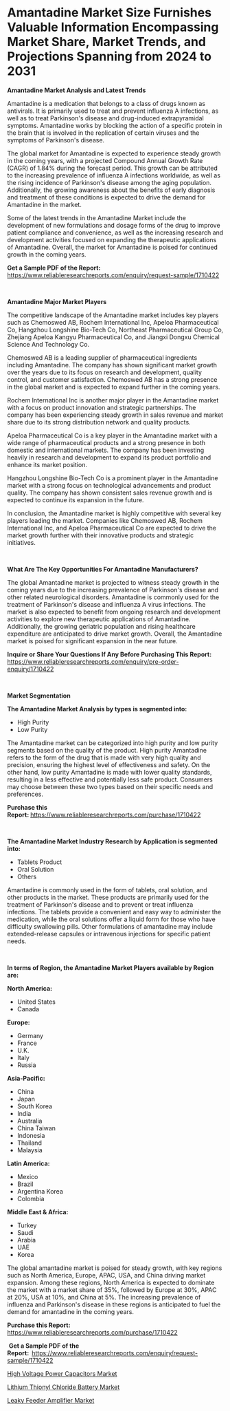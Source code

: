 <p><h1>Amantadine Market Size Furnishes Valuable Information Encompassing Market Share, Market Trends, and Projections Spanning from 2024 to 2031</h1></p><p><strong>Amantadine Market Analysis and Latest Trends</strong></p>
<p><p>Amantadine is a medication that belongs to a class of drugs known as antivirals. It is primarily used to treat and prevent influenza A infections, as well as to treat Parkinson's disease and drug-induced extrapyramidal symptoms. Amantadine works by blocking the action of a specific protein in the brain that is involved in the replication of certain viruses and the symptoms of Parkinson's disease.</p><p>The global market for Amantadine is expected to experience steady growth in the coming years, with a projected Compound Annual Growth Rate (CAGR) of 1.84% during the forecast period. This growth can be attributed to the increasing prevalence of influenza A infections worldwide, as well as the rising incidence of Parkinson's disease among the aging population. Additionally, the growing awareness about the benefits of early diagnosis and treatment of these conditions is expected to drive the demand for Amantadine in the market.</p><p>Some of the latest trends in the Amantadine Market include the development of new formulations and dosage forms of the drug to improve patient compliance and convenience, as well as the increasing research and development activities focused on expanding the therapeutic applications of Amantadine. Overall, the market for Amantadine is poised for continued growth in the coming years.</p></p>
<p><strong>Get a Sample PDF of the Report:&nbsp;</strong> <a href="https://www.reliableresearchreports.com/enquiry/request-sample/1710422">https://www.reliableresearchreports.com/enquiry/request-sample/1710422</a></p>
<p>&nbsp;</p>
<p><strong>Amantadine Major Market Players</strong></p>
<p><p>The competitive landscape of the Amantadine market includes key players such as Chemoswed AB, Rochem International Inc, Apeloa Pharmaceutical Co, Hangzhou Longshine Bio-Tech Co, Northeast Pharmaceutical Group Co, Zhejiang Apeloa Kangyu Pharmaceutical Co, and Jiangxi Dongxu Chemical Science And Technology Co.</p><p>Chemoswed AB is a leading supplier of pharmaceutical ingredients including Amantadine. The company has shown significant market growth over the years due to its focus on research and development, quality control, and customer satisfaction. Chemoswed AB has a strong presence in the global market and is expected to expand further in the coming years.</p><p>Rochem International Inc is another major player in the Amantadine market with a focus on product innovation and strategic partnerships. The company has been experiencing steady growth in sales revenue and market share due to its strong distribution network and quality products.</p><p>Apeloa Pharmaceutical Co is a key player in the Amantadine market with a wide range of pharmaceutical products and a strong presence in both domestic and international markets. The company has been investing heavily in research and development to expand its product portfolio and enhance its market position.</p><p>Hangzhou Longshine Bio-Tech Co is a prominent player in the Amantadine market with a strong focus on technological advancements and product quality. The company has shown consistent sales revenue growth and is expected to continue its expansion in the future.</p><p>In conclusion, the Amantadine market is highly competitive with several key players leading the market. Companies like Chemoswed AB, Rochem International Inc, and Apeloa Pharmaceutical Co are expected to drive the market growth further with their innovative products and strategic initiatives.</p></p>
<p>&nbsp;</p>
<p><strong>What Are The Key Opportunities For Amantadine Manufacturers?</strong></p>
<p><p>The global Amantadine market is projected to witness steady growth in the coming years due to the increasing prevalence of Parkinson's disease and other related neurological disorders. Amantadine is commonly used for the treatment of Parkinson's disease and influenza A virus infections. The market is also expected to benefit from ongoing research and development activities to explore new therapeutic applications of Amantadine. Additionally, the growing geriatric population and rising healthcare expenditure are anticipated to drive market growth. Overall, the Amantadine market is poised for significant expansion in the near future.</p></p>
<p><strong>Inquire or Share Your Questions If Any Before Purchasing This Report:</strong> <a href="https://www.reliableresearchreports.com/enquiry/pre-order-enquiry/1710422">https://www.reliableresearchreports.com/enquiry/pre-order-enquiry/1710422</a></p>
<p>&nbsp;</p>
<p><strong>Market Segmentation</strong></p>
<p><strong>The Amantadine Market Analysis by types is segmented into:</strong></p>
<p><ul><li>High Purity</li><li>Low Purity</li></ul></p>
<p><p>The Amantadine market can be categorized into high purity and low purity segments based on the quality of the product. High purity Amantadine refers to the form of the drug that is made with very high quality and precision, ensuring the highest level of effectiveness and safety. On the other hand, low purity Amantadine is made with lower quality standards, resulting in a less effective and potentially less safe product. Consumers may choose between these two types based on their specific needs and preferences.</p></p>
<p><strong>Purchase this Report:&nbsp;</strong><a href="https://www.reliableresearchreports.com/purchase/1710422">https://www.reliableresearchreports.com/purchase/1710422</a></p>
<p>&nbsp;</p>
<p><strong>The Amantadine Market Industry Research by Application is segmented into:</strong></p>
<p><ul><li>Tablets Product</li><li>Oral Solution</li><li>Others</li></ul></p>
<p><p>Amantadine is commonly used in the form of tablets, oral solution, and other products in the market. These products are primarily used for the treatment of Parkinson's disease and to prevent or treat influenza infections. The tablets provide a convenient and easy way to administer the medication, while the oral solutions offer a liquid form for those who have difficulty swallowing pills. Other formulations of amantadine may include extended-release capsules or intravenous injections for specific patient needs.</p></p>
<p>&nbsp;</p>
<p><strong>In terms of Region, the Amantadine Market Players available by Region are:</strong></p>
<p>
    <p> <strong> North America: </strong>
        <ul>
            <li>United States</li>
            <li>Canada</li>
        </ul>
        </p> 
    <p> <strong> Europe: </strong>
        <ul>
            <li>Germany</li>
            <li>France</li>
            <li>U.K.</li>
            <li>Italy</li>
            <li>Russia</li>
        </ul>
        </p> 
    <p> <strong> Asia-Pacific: </strong>
        <ul>
            <li>China</li>
            <li>Japan</li>
            <li>South Korea</li>
            <li>India</li>
            <li>Australia</li>
            <li>China Taiwan</li>
            <li>Indonesia</li>
            <li>Thailand</li>
            <li>Malaysia</li>
        </ul>
        </p> 
    <p> <strong> Latin America: </strong>
        <ul>
            <li>Mexico</li>
            <li>Brazil</li>
            <li>Argentina Korea</li>
            <li>Colombia</li>
        </ul>
        </p> 
    <p> <strong> Middle East & Africa: </strong>
        <ul>
            <li>Turkey</li>
            <li>Saudi</li>
            <li>Arabia</li>
            <li>UAE</li>
            <li>Korea</li>
        </ul>
    </p>
    </p>
<p><p>The global amantadine market is poised for steady growth, with key regions such as North America, Europe, APAC, USA, and China driving market expansion. Among these regions, North America is expected to dominate the market with a market share of 35%, followed by Europe at 30%, APAC at 20%, USA at 10%, and China at 5%. The increasing prevalence of influenza and Parkinson's disease in these regions is anticipated to fuel the demand for amantadine in the coming years.</p></p>
<p><strong>Purchase this Report: </strong><a href="https://www.reliableresearchreports.com/purchase/1710422">https://www.reliableresearchreports.com/purchase/1710422</a></p>
<p>&nbsp;<strong>Get a Sample PDF of the Report:&nbsp;&nbsp;</strong><a href="https://www.reliableresearchreports.com/enquiry/request-sample/1710422">https://www.reliableresearchreports.com/enquiry/request-sample/1710422</a></p>
<p><strong></strong></p>
<p><p><a href="https://view.publitas.com/reportprime-1/high-voltage-power-capacitors-market-research-report-provides-thorough-industry-overview-which-offers-an-in-depth-analysis-of-product-trends-and-new-market-divisions/">High Voltage Power Capacitors Market</a></p><p><a href="https://view.publitas.com/reportprime-1/lithium-thionyl-chloride-battery-market-centers-on-aspects-such-as-market-growth-market-share-market-opportunity-and-projected-forecasts-spanning-from-2024-to-2031/">Lithium Thionyl Chloride Battery Market</a></p><p><a href="https://view.publitas.com/reportprime-1/leaky-feeder-amplifier-market-provides-detailed-segmentation-of-this-market-based-on-type-application-and-region-and-forecast-for-the-period-from-2024-2031/">Leaky Feeder Amplifier Market</a></p></p>